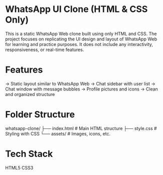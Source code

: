# WhatsApp UI Clone (HTML & CSS Only)
This is a static WhatsApp Web clone built using only HTML and CSS. The project focuses on replicating the UI design and layout of WhatsApp Web for learning and practice purposes. It does not include any interactivity, responsiveness, or real-time features.

# Features

-> Static layout similar to WhatsApp Web
-> Chat sidebar with user list
-> Chat window with message bubbles
-> Profile pictures and icons
-> Clean and organized structure


# Folder Structure

whatsapp-clone/
├── index.html       # Main HTML structure
├── style.css        # Styling with CSS
└── assets/          # Images, icons, etc.




# Tech Stack

HTML5
CSS3

